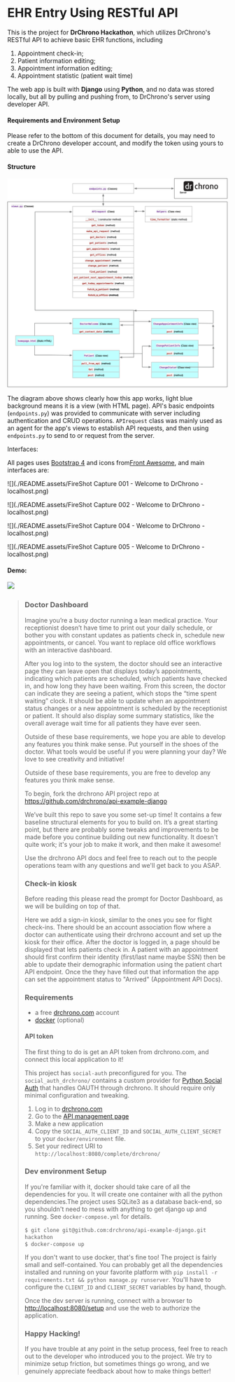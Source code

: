 # EHR Entry Using RESTful API

This is the project for **DrChrono Hackathon**, which utilizes DrChrono's RESTful API to achieve basic EHR functions, including

1. Appointment check-in;
2. Patient information editing;
3. Appointment information editing;
4. Appointment statistic (patient wait time)

The web app is built with **Django** using **Python**, and no data was stored locally, but all by pulling and pushing from, to DrChrono's server using developer API.

#### Requirements and Environment Setup

Please refer to the bottom of this document for details, you may need to create a DrChrono developer account, and modify the token using yours to able to use the API.

#### Structure

![](./README.assets/flowchart.png)

The diagram above shows clearly how this app works, light blue background means it is a view (with HTML page). API's basic endpoints (`endpoints.py`) was provided to communicate with server including authentication and CRUD operations. `APIrequest` class was mainly used as an agent for the app's views to establish API requests, and then using `endpoints.py` to send to or request from the server.

Interfaces:

All pages uses [Bootstrap 4](https://getbootstrap.com) and icons from[Front Awesome](https://fontawesome.com), and main interfaces are:

![](./README.assets/FireShot Capture 001 - Welcome to DrChrono - localhost.png)



![](./README.assets/FireShot Capture 002 - Welcome to DrChrono - localhost.png)



![](./README.assets/FireShot Capture 004 - Welcome to DrChrono - localhost.png)



![](./README.assets/FireShot Capture 005 - Welcome to DrChrono - localhost.png)

#### Demo:

[![](http://img.youtube.com/vi/aP2mzLitJDM/0.jpg)](http://www.youtube.com/watch?v=aP2mzLitJDM "")



> ### Doctor Dashboard
>
> Imagine you’re a busy doctor running a lean medical practice. Your receptionist doesn’t have time to print out your daily schedule, 
> or bother you with constant updates as patients check in, schedule new appointments, or cancel. 
> You want to replace old office workflows with an interactive dashboard.
>
> After you log into to the system, the doctor should see an interactive page they can leave open that displays today’s appointments, 
> indicating which patients are scheduled, which patients have checked in, and how long they have been waiting. From this screen, the doctor 
> can indicate they are seeing a patient, which stops the “time spent waiting” clock. It should be able to update when an appointment status 
> changes or a new appointment is scheduled by the receptionist or patient. It should also display some summary statistics, 
> like the overall average wait time for all patients they have ever seen.
>
> Outside of these base requirements, we hope you are able to develop any features you think make sense. Put yourself in the shoes of the doctor. 
> What tools would be useful if you were planning your day? We love to see creativity and initiative!
>
>
> Outside of these base requirements, you are free to develop any features you think
> make sense.
>
> To begin, fork the drchrono API project repo at https://github.com/drchrono/api-example-django
>
> We’ve built this repo to save you some set-up time! It contains a few baseline structural elements for you to build on.
> It’s a great starting point, but there are probably some tweaks and improvements to be made before you continue building 
> out new functionality. It doesn't quite work; it's your job to make it work, and then make it awesome!
>
> Use the drchrono API docs and feel free to reach out to the people operations team with any questions and we'll get back
> to you ASAP.
>
>
> ### Check-in kiosk
>
> Before reading this please read the prompt for Doctor Dashboard, as we will be building on top of that.
>
> Here we add a sign-in kiosk, similar to the ones you see for flight check-ins.
> There should be an account association flow where a doctor can authenticate using
> their drchrono account and set up the kiosk for their office.
> After the doctor is logged in, a page should be displayed that lets patients check
> in. A patient with an appointment should first confirm their identity (first/last
> name maybe SSN) then be able to update their demographic information using the
> patient chart API endpoint.  Once the they have filled out that information the
> app can set the appointment status to "Arrived" (Appointment API Docs).
>
>
> ### Requirements
> - a free [drchrono.com](https://www.drchrono.com/sign-up/) account
> - [docker](https://www.docker.com/community-edition) (optional)
>
>
> #### API token 
> The first thing to do is get an API token from drchrono.com, and connect this local application to it!
>
> This project has `social-auth` preconfigured for you. The `social_auth_drchrono/` contains a custom provider for
> [Python Social Auth](http://python-social-auth.readthedocs.io/en/latest/) that handles OAUTH through drchrono. It should
>  require only minimal configuration and tweaking. 
>
> 1) Log in to [drchrono.com](https://www.drchrono.com)
> 2) Go to the [API management page](https://app.drchrono.com/api-management/)
> 3) Make a new application
> 4) Copy the `SOCIAL_AUTH_CLIENT_ID` and `SOCIAL_AUTH_CLIENT_SECRET` to your `docker/environment` file.
> 5) Set your redirect URI to `http://localhost:8080/complete/drchrono/`
>
>
> ### Dev environment Setup
> If you're familiar with it, docker should take care of all the dependencies for you. It will create one container with 
> all the python dependencies.The project uses SQLite3 as a database back-end, so you shouldn't need to mess with anything 
> to get django up and running. See `docker-compose.yml` for details.
>
> ``` 
> $ git clone git@github.com:drchrono/api-example-django.git hackathon
> $ docker-compose up
> ```
>
> If you don't want to use docker, that's fine too! The project is fairly small and self-contained. You can probably get all
> the dependencies installed and running on your favorite platform with `pip install -r requirements.txt && python manage.py runserver`. You'll have to configure the `CLIENT_ID` and `CLIENT_SECRET` variables by hand, though.
>
> Once the dev server is running, connect with a browser to [http://localhost:8080/setup]() and use the web to authorize 
> the application.
>
>
> ### Happy Hacking!
> If you have trouble at any point in the setup process, feel free to reach out to the developer
> who introduced you to the project. We try to minimize setup friction, but sometimes things go wrong, and we genuinely 
> appreciate feedback about how to make things better!